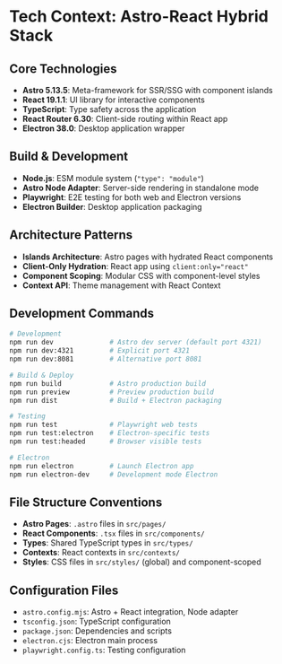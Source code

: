 # Tech Context: Astro-React Hybrid Stack

## Core Technologies
- **Astro 5.13.5**: Meta-framework for SSR/SSG with component islands
- **React 19.1.1**: UI library for interactive components  
- **TypeScript**: Type safety across the application
- **React Router 6.30**: Client-side routing within React app
- **Electron 38.0**: Desktop application wrapper

## Build & Development
- **Node.js**: ESM module system (`"type": "module"`)
- **Astro Node Adapter**: Server-side rendering in standalone mode
- **Playwright**: E2E testing for both web and Electron versions
- **Electron Builder**: Desktop application packaging

## Architecture Patterns
- **Islands Architecture**: Astro pages with hydrated React components
- **Client-Only Hydration**: React app using `client:only="react"`
- **Component Scoping**: Modular CSS with component-level styles
- **Context API**: Theme management with React Context

## Development Commands
```bash
# Development
npm run dev              # Astro dev server (default port 4321)
npm run dev:4321         # Explicit port 4321
npm run dev:8081         # Alternative port 8081

# Build & Deploy
npm run build            # Astro production build
npm run preview          # Preview production build
npm run dist             # Build + Electron packaging

# Testing
npm run test             # Playwright web tests
npm run test:electron    # Electron-specific tests
npm run test:headed      # Browser visible tests

# Electron
npm run electron         # Launch Electron app
npm run electron-dev     # Development mode Electron
```

## File Structure Conventions
- **Astro Pages**: `.astro` files in `src/pages/`
- **React Components**: `.tsx` files in `src/components/`  
- **Types**: Shared TypeScript types in `src/types/`
- **Contexts**: React contexts in `src/contexts/`
- **Styles**: CSS files in `src/styles/` (global) and component-scoped

## Configuration Files
- `astro.config.mjs`: Astro + React integration, Node adapter
- `tsconfig.json`: TypeScript configuration
- `package.json`: Dependencies and scripts
- `electron.cjs`: Electron main process
- `playwright.config.ts`: Testing configuration